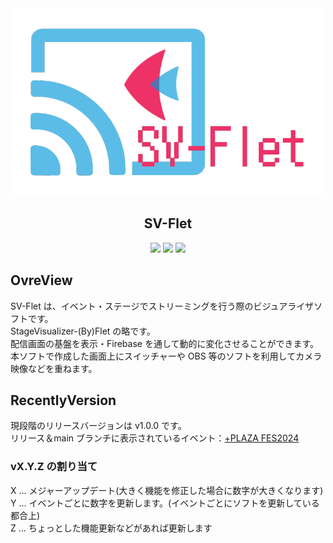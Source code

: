 <div align="center">
    <img src="https://github.com/s-hirata0831/SV-Flet/blob/main/doc/SV-Flet.png?raw=true">
</div>

<h2 align="center">
    SV-Flet
</h2>

<div align="center">
<img src="https://img.shields.io/badge/license-MIT-blue.svg?maxAge=43200">
<img src="https://img.shields.io/badge/-Python-F9DC3E.svg?logo=python&style=flat">
<img src="https://img.shields.io/badge/-GitHub-181717.svg?logo=github&style=flat">
</div>

## OvreView

SV-Flet は、イベント・ステージでストリーミングを行う際のビジュアライザソフトです。  
StageVisualizer-(By)Flet の略です。  
配信画面の基盤を表示・Firebase を通して動的に変化させることができます。  
本ソフトで作成した画面上にスイッチャーや OBS 等のソフトを利用してカメラ映像などを重ねます。

## RecentlyVersion

現段階のリリースバージョンは v1.0.0 です。  
リリース＆main ブランチに表示されているイベント：[+PLAZA FES2024](https://plazafes2024.studio.site/)

### vX.Y.Z の割り当て

X ... メジャーアップデート(大きく機能を修正した場合に数字が大きくなります)  
Y ... イベントごとに数字を更新します。(イベントごとにソフトを更新している都合上)  
Z ... ちょっとした機能更新などがあれば更新します
